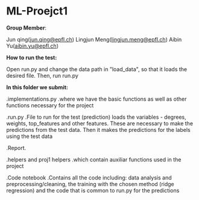 # ML-Proejct1

**Group Member**: 

Jun qing(jun.qing@epfl.ch)  Lingjun Meng(lingjun.meng@epfl.ch) Aibin Yu(aibin.yu@epfl.ch)

**How to run the test:**

Open run.py and change the data path in "load_data", 
so that it loads the desired file. Then, run run.py

**In this folder we submit:** 

.implementations.py
	.where we have the basic functions as well as other functions necessary for the project	

.run.py
	.File to run for the test (prediction)
	loads the variables - degrees, weights, top_features and other features. These are necessary
	to make the predictions from the test data. Then it makes the predictions for the labels
	using the test data

.Report.

.helpers and proj1 helpers
	.which contain auxiliar functions used in the project

.Code notebook
	.Contains all the code including: data analysis and preprocessing/cleaning, the training
	 with the chosen method (ridge regression) and the code that is common to run.py for the predictions





